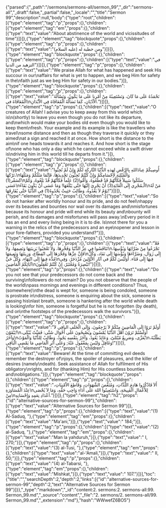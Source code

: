 {"parsed":{"_path":"/sermons/sermons-all/sermon_99","_dir":"sermons-all","_draft":false,"_partial":false,"_locale":"","title":"Sermon 99","description":null,"body":{"type":"root","children":[{"type":"element","tag":"p","props":{},"children":[{"type":"element","tag":"em","props":{},"children":[{"type":"text","value":"About abstinence of the world and vicissitudes of time"}]}]},{"type":"element","tag":"blockquote","props":{},"children":[{"type":"element","tag":"p","props":{},"children":[{"type":"text","value":"ومن خطبة له (عليه السلام)"}]}]},{"type":"element","tag":"blockquote","props":{},"children":[{"type":"element","tag":"p","props":{},"children":[{"type":"text","value":"في التزهيد من الدنيا"}]}]},{"type":"element","tag":"p","props":{},"children":[{"type":"text","value":"We praise Allah for what has happened and seek His succour in our\naffairs for what is yet to happen, and we beg Him for safety in the\nfaith just as we beg Him for safety in our bodies."}]},{"type":"element","tag":"blockquote","props":{},"children":[{"type":"element","tag":"p","props":{},"children":[{"type":"text","value":"نَحْمَدُهُ عَلَى مَا كَانَ، وَنَسْتَعِينُهُ مِنْ أَمْرِنا عَلَى مَا يَكُونُ، وَنَسْأَلُهُ الْمُعَافَاةَ في\nالاْدْيَانِ، كَمَا نَسَأَلُهُ الْمُعَافَاةَ فِي الاْبْدَانِ."}]}]},{"type":"element","tag":"p","props":{},"children":[{"type":"text","value":"O creatures of Allah! I advise you to keep away from this world which is\n(shortly) to leave you even though you do not like its departure, and\nwhich would make your bodies old even though you would like to keep them\nfresh. Your example and its example is like the travellers who travel\nsome distance and then as though they traverse it quickly or they aimed\nat a sign and reached it at once. How short is the distance to the aim\nif one heads towards it and reaches it. And how short is the stage of\none who has only a day which he cannot exceed while a swift driver is\ndriving him in this world till he departs from it."}]},{"type":"element","tag":"blockquote","props":{},"children":[{"type":"element","tag":"p","props":{},"children":[{"type":"text","value":"أُوصِيكُمْ عِبادَاللهِ بِالرَّفْضِ لِهذهِ الدُّنْيَا التَّارِكَةِ لَكُمْ وَإِنْ لَمْ تُحِبُّوا تَرْكَهَا،\nوَالْمُبْلِيَةِ لاَِجْسَامِكُمْ وَإِنْ كُنْتُمْ تُحِبُّونَ تَجْدِيدَهَا، فَإِنَّمَا مَثَلُكُمْ وَمَثَلُهَا كَسَفْر(1)\nسَلَكُوا سَبِيلاً فَكَأَنَّهُمْ قَدْ قَطَعُوهُ، وَأَمُّوا(2) عَلَماً فَكَأَنَّهُمْ قَدْ بَلَغُوهُ، وَكَمْ عَسَى\nالْـمُجْرِي إِلَى الْغَايَةِ(3) أَنْ يَجْرِيَ إِلَيْهَا حَتَّى يَبْلُغَهَا! وَمَا عَسَى أَنْ يَكُونَ بَقَاءُ\nمَنْ لَهُ يَوْمٌ لاَ يَعْدُوهُ، وَطَالِبٌ حَثِيثٌ يَحْدُوهُ(1) فِي الدُّنُيَا حَتَّى يُفَارِقَهَا!"}]}]},{"type":"element","tag":"p","props":{},"children":[{"type":"text","value":"So do not hanker after worldly honour and its pride, and do not feel\nhappy over its beauties and bounties nor wail over its damages and\nmisfortunes because its honour and pride will end while its beauty and\nbounty will perish, and its damages and misfortunes will pass away.\nEvery period in it has an end and every living being in it is to die. Is\nnot there for you a warning in the relics of the predecessors and an eye\nopener and lesson in your fore-fathers, provided you understand?"}]},{"type":"element","tag":"blockquote","props":{},"children":[{"type":"element","tag":"p","props":{},"children":[{"type":"text","value":"فَلاَ تَنَافَسُوا فِي عِزِّ الدُّنْيَا وَفَخْرِهَا، وَلاَ تَعْجَبُوا بَزِينَتِهَا وَنَعِيمِهَا، وَلاَ\nتَجْزَعُوا مِنْ ضَرَّائِهَا وَبُؤْسِهَا، فَإِنَّ عِزَّهَا وَفَخْرَهَا إِلَى انْقِطَاع، وَزِينَتَهَا وَنَعِيمَهَا\nإِلَى زَوَال، وَضَرَّاءَهَا وَبُؤْسَهَا إِلَى نَفَاد، وَكُلُّ مُدَّة فِيهَا إِلَى انْتِهَاء، وَكُلُّ حَيٍّ\nفِيهَا إِلَى فَنَاء. أَوَلَيْسَ لَكُمْ في آثَارِ الاْوَّلِينَ مُزْدَجَرٌ، وَفِي آبَائِكُمُ الْمَاضِينَ\nتَبْصِرَةٌ وَمُعْتَبَرٌ، إِنْ كُنْتُمْ تَعْقِلُونَ!"}]}]},{"type":"element","tag":"p","props":{},"children":[{"type":"text","value":"Do you not see that your predecessors do not come back and the surviving\nfollowers do not remain? Do you not observe that the people of the world\npass mornings and evenings in different conditions? Thus, (somewhere)\nthe dead is wept for, someone is being condoled, someone is prostrate in\ndistress, someone is enquiring about the sick, someone is passing his\nlast breath, someone is hankering after the world while death is looking\nfor him, someone is forgetful but he is not forgotten (by death), and on\nthe footsteps of the predecessors walk the survivors."}]},{"type":"element","tag":"blockquote","props":{},"children":[{"type":"element","tag":"p","props":{},"children":[{"type":"text","value":"أَوَلَمْ تَرَوْا إِلَى الْمَاضِينَ مِنْكُمْ لاَ يَرْجِعُونَ، وَإِلَى الْخَلَفِ الباقِي لاَ يَبْقَوْنَ!\nأوَلَسْتُمْ تَرَوْنَ أَهْلَ الدُّنْيَا يُمْسُونَ ويُصْبِحُونَ عَلَى أَحْوَال شَتَّى: فَمَيِّتٌ يُبْكَى، وَآخَرُ\nيُعَزَّى، وَصَرِيعٌ مُبْتَلىً، وَعَائِدٌ يَعُودُ، وَآخَرُ بِنَفْسِهِ يَجُودُ، وَطَالِبٌ لِلدُّنْيَا وَالْمَوْتُ\nيَطْلُبُهُ، وَغَافِلٌ وَليْسَ بِمَغْفُول عَنْهُ; وَعَلَى أَثَرِ الْمَاضِي مَا يَمْضِي الْبَاقِي!"}]}]},{"type":"element","tag":"p","props":{},"children":[{"type":"text","value":"Beware! At the time of committing evil deeds remember the destroyer of\njoys, the spoiler of pleasures, and the killer of desires (namely\ndeath). Seek assistance of Allah for fulfilment of His obligatory\nrights, and for (thanking Him) for His countless bounties and\nobligations."}]},{"type":"element","tag":"blockquote","props":{},"children":[{"type":"element","tag":"p","props":{},"children":[{"type":"text","value":"أَلاَ فَاذْكُرُوا هَادِمَ اللَّذَّاتِ، وَمُنَغِّصَ الشَّهَوَاتِ، وَقَاطِعَ الاْمْنِيَاتِ، عِنْدَ الْمُسَاوَرَةِ\nلِلاْعْمَالِ الْقَبِيحَةِ، وَاسْتَعِينُوا اللهَ عَلَى أَدَاءِ وَاجِبِ حَقِّهِ، وَمَا لاَ يُحْصَى مِنْ\nأَعْدَادِ نِعَمِهِ وَإِحْسَانِهِ."}]}]},{"type":"element","tag":"h2","props":{"id":"alternative-sources-for-sermon-99"},"children":[{"type":"text","value":"Alternative Sources for Sermon 99"}]},{"type":"element","tag":"p","props":{},"children":[{"type":"text","value":"(1) Al-Saduq, "},{"type":"element","tag":"em","props":{},"children":[{"type":"text","value":"Ma'ani,"}]},{"type":"text","value":" 184;"}]},{"type":"element","tag":"p","props":{},"children":[{"type":"text","value":"(2) al-Saduq, "},{"type":"element","tag":"em","props":{},"children":[{"type":"text","value":"Man la yahduruh,"}]},{"type":"text","value":" I, 270;"}]},{"type":"element","tag":"p","props":{},"children":[{"type":"text","value":"(3) al-Tusi, "},{"type":"element","tag":"em","props":{},"children":[{"type":"text","value":"al-'Amali,"}]},{"type":"text","value":" II, 50;"}]},{"type":"element","tag":"p","props":{},"children":[{"type":"text","value":"(4) al-Tabarsi, "},{"type":"element","tag":"em","props":{},"children":[{"type":"text","value":"Mishkat,"}]},{"type":"text","value":" 107."}]}],"toc":{"title":"","searchDepth":2,"depth":2,"links":[{"id":"alternative-sources-for-sermon-99","depth":2,"text":"Alternative Sources for Sermon 99"}]}},"_type":"markdown","_id":"content:2. sermons:2. sermons-all:99. Sermon_99.md","_source":"content","_file":"2. sermons/2. sermons-all/99. Sermon_99.md","_extension":"md"},"hash":"WWwefZ6BO5"}